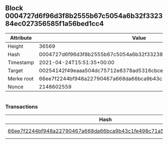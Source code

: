 ## Block 0004727d6f96d3f8b2555b67c5054a6b32f332384ec027356585f1a56bed1cc4

Attribute | Value
--- | ---
Height | 36569
Hash | 0004727d6f96d3f8b2555b67c5054a6b32f332384ec027356585f1a56bed1cc4
Timestamp | 2021-04-24T15:51:35+00:00
Target | 00254142f49eaaa504dc75712e8378ad5316cbcead634704b3734b6271167cc4
Merke root | 66ee7f2244bf948a22790467a668da66bca9b43c1fe498c71a5209ba9afe2776
Nonce | 2148602559

```

```

### Transactions

Hash | Amount
--- | ---
[66ee7f2244bf948a22790467a668da66bca9b43c1fe498c71a5209ba9afe2776](66ee7f2244bf948a22790467a668da66bca9b43c1fe498c71a5209ba9afe2776.md) | 10.00000000 SKEPTI 
